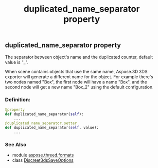 ﻿---
title: duplicated_name_separator property
second_title: Aspose.3D for Python via .NET API References
description: 
type: docs
weight: 50
url: /python-net/aspose.threed.formats/discreet3dssaveoptions/duplicated_name_separator/
is_root: false
---

## duplicated_name_separator property


The separator between object's name and the duplicated counter, default value is "_".

When scene contains objects that use the same name, Aspose.3D 3DS exporter will generate a different name for the object.
For example there's two nodes named "Box", the first node will have a name "Box",
and the second node will get a new name "Box_2" using the default configuration.
### Definition:
```python
@property
def duplicated_name_separator(self):
    ...
@duplicated_name_separator.setter
def duplicated_name_separator(self, value):
    ...
```

### See Also
* module [aspose.threed.formats](../../)
* class [Discreet3dsSaveOptions](/3d/python-net/aspose.threed.formats/discreet3dssaveoptions)
